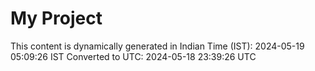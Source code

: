# My Project

This content is dynamically generated in Indian Time (IST): 2024-05-19 05:09:26 IST
Converted to UTC: 2024-05-18 23:39:26 UTC
